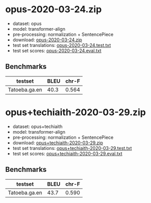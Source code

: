 # opus-2020-03-24.zip

* dataset: opus
* model: transformer-align
* pre-processing: normalization + SentencePiece
* download: [opus-2020-03-24.zip](https://object.pouta.csc.fi/OPUS-MT-models/ga+cy+br+gd+kv+gv-en/opus-2020-03-24.zip)
* test set translations: [opus-2020-03-24.test.txt](https://object.pouta.csc.fi/OPUS-MT-models/ga+cy+br+gd+kv+gv-en/opus-2020-03-24.test.txt)
* test set scores: [opus-2020-03-24.eval.txt](https://object.pouta.csc.fi/OPUS-MT-models/ga+cy+br+gd+kv+gv-en/opus-2020-03-24.eval.txt)

## Benchmarks

| testset               | BLEU  | chr-F |
|-----------------------|-------|-------|
| Tatoeba.ga.en 	| 40.3 	| 0.564 |

# opus+techiaith-2020-03-29.zip

* dataset: opus+techiaith
* model: transformer-align
* pre-processing: normalization + SentencePiece
* download: [opus+techiaith-2020-03-29.zip](https://object.pouta.csc.fi/OPUS-MT-models/ga+cy+br+gd+kv+gv-en/opus+techiaith-2020-03-29.zip)
* test set translations: [opus+techiaith-2020-03-29.test.txt](https://object.pouta.csc.fi/OPUS-MT-models/ga+cy+br+gd+kv+gv-en/opus+techiaith-2020-03-29.test.txt)
* test set scores: [opus+techiaith-2020-03-29.eval.txt](https://object.pouta.csc.fi/OPUS-MT-models/ga+cy+br+gd+kv+gv-en/opus+techiaith-2020-03-29.eval.txt)

## Benchmarks

| testset               | BLEU  | chr-F |
|-----------------------|-------|-------|
| Tatoeba.ga.en 	| 43.7 	| 0.590 |

